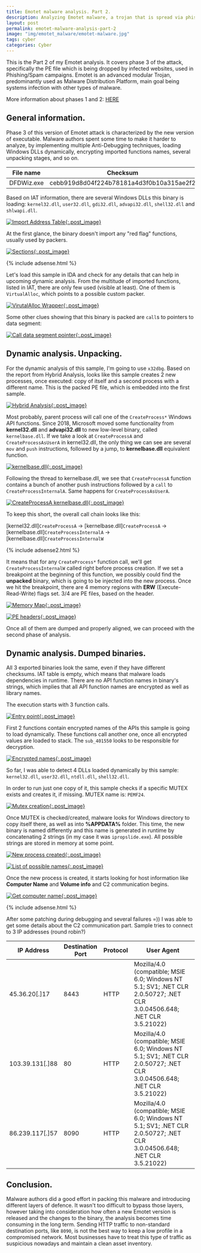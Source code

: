 ```yaml
---
title: Emotet malware analysis. Part 2.
description: Analyzing Emotet malware, a trojan that is spread via phishing emails, malicious links and targets individuals, companies and governments.
layout: post
permalink: emotet-malware-analysis-part-2
image: "img/emotet_malware/emotet-malware.jpg"
tags: cyber
categories: Cyber
---
```

This is the Part 2 of my Emotet analysis. It covers phase 3 of the attack, specifically the PE file which is being dropped by infected websites, used in Phishing/Spam campaigns. Emotet is an advanced modular Trojan, predominantly used as Malware Distribution Platform, main goal being systems infection with other types of malware.

More information about phases 1 and 2: [HERE](https://persianov.net/emotet-malware-analysis-part-1 "Emotet infection. Phase 1 & 2")

## General information.

Phase 3 of this version of Emotet attack is characterized by the new version of executable. Malware authors spent some time to make it harder to analyze, by implementing multiple Anti-Debugging techniques, loading Windows DLLs dynamically, encrypting imported functions names, several unpacking stages, and so on.

|File name|Checksum|Hosted at|
|---|---|---|
|DFDWiz.exe|cebb919d8d04f224b78181a4d3f0b10a315ae2f2|hxxp://biederman.net/leslie/lL/|

Based on IAT information, there are several Windows DLLs this binary is loading: `kernel32.dll`, `user32.dll`, `gdi32.dll`, `advapi32.dll`, `shell32.dll` and `shlwapi.dll`.

[ ![Import Address Table](../img/emotet_malware/pe_1_dlls.png){:.post_image} ](../img/emotet_malware/pe_1_dlls.png)

At the first glance, the binary doesn't import any "red flag" functions, usually used by packers.

[ ![Sections](../img/emotet_malware/pe_1_sections.png){:.post_image} ](../img/emotet_malware/pe_1_sections.png)

{% include adsense.html %}

Let's load this sample in IDA and check for any details that can help in upcoming dynamic analysis. From the multitude of imported functions, listed in IAT, there are only few used (visible at least). One of them is `VirtualAlloc`, which points to a possible custom packer.

[ ![VirutalAlloc Wrapper](../img/emotet_malware/pe_1_packer_1.png){:.post_image} ](../img/emotet_malware/pe_1_packer_1.png)

Some other clues showing that this binary is packed are `call`s to pointers to data segment:

[ ![Call data segment pointer](../img/emotet_malware/pe_1_packer_2.png){:.post_image} ](../img/emotet_malware/pe_1_packer_2.png)

## Dynamic analysis. Unpacking.

For the dynamic analysis of this sample, I'm going to use `x32dbg`. Based on the report from Hybrid Analysis, looks like this sample creates 2 new processes, once executed: copy of itself and a second process with a different name. This is the packed PE file, which is embedded into the first sample.

[ ![Hybrid Analysis](../img/emotet_malware/hybrid_analysis.png){:.post_image} ](../img/emotet_malware/hybrid_analysis.png)

Most probably, parent process will call one of the `CreateProcess*` Windows API functions. Since 2018, Microsoft moved some functionality from **kernel32.dll** and **advapi32.dll** to new low-level binary, called `kernelbase.dll`. If we take a look at `CreateProcessA` and `CreateProcessAsUserA` in kernel32.dll, the only thing we can see are several `mov` and `push` instructions, followed by a jump, to **kernelbase.dll** equivalent function.

[ ![kernelbase.dll](../img/emotet_malware/kernelbase_dll.png){:.post_image} ](../img/emotet_malware/kernelbase_dll.png)

Following the thread to kernelbase.dll, we see that `CreateProcessA` function contains a bunch of another push instructions followed by a `call` to `CreateProcessInternalA`. Same happens for `CreateProcessAsUserA`.

[ ![CreateProcessA kernelbase.dll](../img/emotet_malware/create_process_a_kernelbase.png){:.post_image} ](../img/emotet_malware/create_process_a_kernelbase.png)

To keep this short, the overall call chain looks like this:

[kernel32.dll]`CreateProcessA` -> [kernelbase.dll]`CreateProcessA` -> [kernelbase.dll]`CreateProcessInternalA` -> [kernelbase.dll]`CreateProcessInternalW`

{% include adsense2.html %}

It means that for any `CreateProcess*` function call, we'll get `CreateProcessInternalW` called right before process creation. If we set a breakpoint at the beginning of this function, we possibly could find the **unpacked** binary, which is going to be injected into the new process. Once we hit the breakpoint, there are 4 memory regions with **ERW** (Execute-Read-Write) flags set. 3/4 are PE files, based on the header.

[ ![Memory Map](../img/emotet_malware/three_unpacked_binaries.png){:.post_image} ](../img/emotet_malware/three_unpacked_binaries.png)

[ ![PE headers](../img/emotet_malware/follow_in_dump_unpacked_binaries.png){:.post_image} ](../img/emotet_malware/follow_in_dump_unpacked_binaries.png)

Once all of them are dumped and properly aligned, we can proceed with the second phase of analysis.

## Dynamic analysis. Dumped binaries.

All 3 exported binaries look the same, even if they have different checksums. IAT table is empty, which means that malware loads dependencies in runtime. There are no API function names in binary's strings, which implies that all API function names are encrypted as well as library names.

The execution starts with 3 function calls.

[ ![Entry point](../img/emotet_malware/three_functions_start.png){:.post_image} ](../img/emotet_malware/three_functions_start.png)

First 2 functions contain encrypted names of the APIs this sample is going to load dynamically. These functions call another one, once all encrypted values are loaded to stack. The `sub_401550` looks to be responsible for decryption.

[ ![Encrypted names](../img/emotet_malware/encrypted_strings.png){:.post_image} ](../img/emotet_malware/encrypted_strings.png)

So far, I was able to detect 4 DLLs loaded dynamically by this sample: `kernel32.dll`, `user32.dll`, `ntdll.dll`, `shell32.dll`.

In order to run just one copy of it, this sample checks if a specific MUTEX exists and creates it, if missing. MUTEX name is: `PEMF24`.

[ ![Mutex creation](../img/emotet_malware/mutex_checks.png){:.post_image} ](../img/emotet_malware/mutex_checks.png)

Once MUTEX is checked/created, malware looks for Windows directory to copy itself there, as well as into **%APPDATA%** folder. This time, the new binary is named differently and this name is generated in runtime by concatenating 2 strings (in my case it was `ipropslide.exe`). All possible strings are stored in memory at some point.

[ ![New process created](../img/emotet_malware/new_process_created.png){:.post_image} ](../img/emotet_malware/new_process_created.png)

[ ![List of possible names](../img/emotet_malware/list_of_possible_names.png){:.post_image} ](../img/emotet_malware/list_of_possible_names.png)

Once the new process is created, it starts looking for host information like **Computer Name** and **Volume info** and C2 communication begins.

[ ![Get computer name](../img/emotet_malware/get_computer_name.png){:.post_image} ](../img/emotet_malware/get_computer_name.png)

{% include adsense.html %}

After some patching during debugging and several failures =)) I was able to get some details about the C2 communication part. Sample tries to connect to 3 IP addresses (round robin?)

|IP Address|Destination Port|Protocol|User Agent|
|---|---|---|---|
|45.36.20[.]17|8443|HTTP|Mozilla/4.0 (compatible; MSIE 6.0; Windows NT 5.1; SV1; .NET CLR 2.0.50727; .NET CLR 3.0.04506.648; .NET CLR 3.5.21022)|
|103.39.131[.]88|80|HTTP|Mozilla/4.0 (compatible; MSIE 6.0; Windows NT 5.1; SV1; .NET CLR 2.0.50727; .NET CLR 3.0.04506.648; .NET CLR 3.5.21022)|
|86.239.117[.]57|8090|HTTP|Mozilla/4.0 (compatible; MSIE 6.0; Windows NT 5.1; SV1; .NET CLR 2.0.50727; .NET CLR 3.0.04506.648; .NET CLR 3.5.21022)|

## Conclusion.

Malware authors did a good effort in packing this malware and introducing different layers of defence. It wasn't too difficult to bypass those layers, however taking into consideration how often a new Emotet version is released and the changes to the binary, the analysis becomes time consuming in the long term.
Sending HTTP traffic to non-standard destination ports, like `8090`, is not the best way to keep a low profile in a compromised network. Most businesses have to treat this type of traffic as suspicious nowadays and maintain a clean asset inventory.